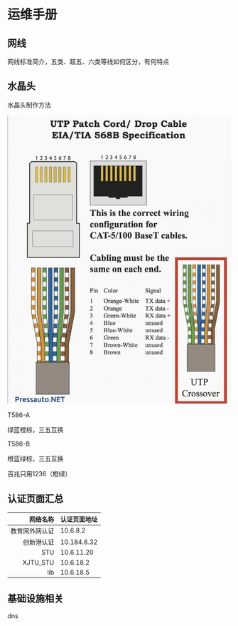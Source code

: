 # 运维手册

## 网线

网线标准简介，五类、超五、六类等线如何区分，有何特点



## 水晶头

水晶头制作方法

![RJ-45](../.gitbook/assets/image.png)

T586-A

绿蓝橙棕，三五互换



T586-B

橙蓝绿棕，三五互换

百兆只用1236（橙绿）









## 认证页面汇总



| 网络名称 | 认证页面地址 |
| ---: | :--- |
| 教育网外网认证 | 10.6.8.2 |
| 创新港认证  | 10.184.6.32 |
| STU | 10.6.11.20 |
| XJTU\_STU | 10.6.18.2 |
| lib | 10.6.18.5 |

## 基础设施相关

dns

